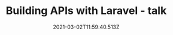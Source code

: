 ---
title: Building APIs with Laravel - talk
date: 2021-03-02T11:59:40.513Z
description: >-
    In this talk Steve will talk you through how to build an API using the Laravel framework.
link: https://www.youtube.com/embed/5wNi2ujpirI
event: PHP South Wales
---